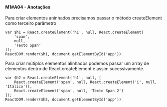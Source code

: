 #### M1#A04 - Anotações

Para criar elementos aninhados precisamos passar o método createElement como terceiro parâmetro
```
var $h1 = React.createElement('h1', null, React.createElement(
    'span',
    null,
    'Texto Span'
));
ReactDOM.render($h1, document.getElementById('app'))
```

Para criar mútiplos elementos alinhados podemos passar um array de elementos dentro de React.createElement e assim sucessivamente.
```
var $h2 = React.createElement('h1', null, [
    React.createElement('span', null, React.createElement('i', null, 'Itálico')),
    React.createElement('span', null, 'Texto Span 2')
]);
ReactDOM.render($h2, document.getElementById('app'))
```
